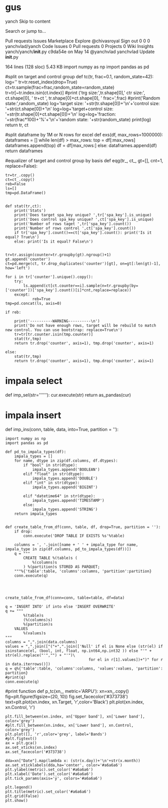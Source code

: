 # gus
yanch
Skip to content
 
Search or jump to…

Pull requests
Issues
Marketplace
Explore
 @chivasroyal Sign out
0
0 0 yanchvlad/yanch
 Code  Issues 0  Pull requests 0  Projects 0  Wiki  Insights
yanch/yanch/__init__.py
c9da54e  on May 14
@yanchvlad yanchvlad Update __init__.py
     
164 lines (128 sloc)  5.43 KB
import numpy as np
import pandas as pd

#split on target and control group
def tc(tr, frac=0.1, random_state=42):
    log=''
    tr=tr.reset_index(drop=True)
    ct=tr.sample(frac=frac,random_state=random_state)
    tr=tr[~tr.index.isin(ct.index)]
    #print ('trg size:',tr.shape[0],'        ctr size:', ct.shape[0], '        tr+ct  ', tr.shape[0]+ct.shape[0], '  frac=',frac)
    #print('Random state:',random_state)
    log='target size: '+str(tr.shape[0])+'\n'+'control size: '+str(ct.shape[0])+'\n'
    log=log+'target+control size: '+str(tr.shape[0]+ct.shape[0])+'\n'
    log=log+'fraction: '+str(frac*100)+'%'+'\n'+'random state: '+str(random_state)
    print(log)
    return tr, ct


#split dataframe by 1M or N rows for excel
def exs(df, max_rows=1000000):
    dataframes = []
    while len(df) > max_rows:
        top = df[:max_rows]
        dataframes.append(top)
        df = df[max_rows:]
    else:
        dataframes.append(df)
    return dataframes



#equalizer of target and control group by basis
def eqg(tr_, ct_, gt=[], cnt=1, replace=False):
    
    tr=tr_.copy()
    ct=ct_.copy()
    reb=False
    ls=[]
    tmp=pd.DataFrame()
    
    
    def stat(tr,ct):
        print('Stats')
        print('Does target spa_key unique? ',tr['spa_key'].is_unique)
        print('Does control spa_key unique? ',ct['spa_key'].is_unique)
        print('Number of rows taget ',tr['spa_key'].count())
        print('Number of rows control ',ct['spa_key'].count())
        if tr['spa_key'].count()==ct['spa_key'].count(): print('Is it equal? True\n') 
        else: print('Is it equal? False\n')
    
    
    tr=tr.assign(counter=tr.groupby(gt).ngroup()+1)
    gt.append('counter')
    ct=pd.merge(ct, tr.drop_duplicates('counter')[gt], on=gt[:len(gt)-1], how='left')
        
    for i in tr['counter'].unique().copy():
        try:
            ls.append(ct[ct.counter==i].sample(n=tr.groupby(by=['counter'])['spa_key'].count()[i]*cnt,replace=replace))
        except:
                reb=True
    tmp=pd.concat(ls, axis=0)
    
    if reb:
        
        print('----------WARNING----------\n')
        print('Do not have enough rows, target will be rebuild to match new control. You can use bootstrap: replace=True\n')
        tr=tr[tr.counter.isin(tmp.counter)]
        stat(tr,tmp)
        return tr.drop('counter', axis=1), tmp.drop('counter', axis=1)
               
    else:
        stat(tr,tmp)
        return tr.drop('counter', axis=1), tmp.drop('counter', axis=1)



# impala select   
def imp_sel(str=''''''):
    cur.execute(str)
    return as_pandas(cur)


# impala insert         
def imp_ins(conn, table, data, into=True, partition = ''):  
    
    import numpy as np
    import pandas as pd
    
    def pd_to_impala_types(df):
        impala_types = []
        for name, dtype in zip(df.columns, df.dtypes):
            if "bool" in str(dtype):
                impala_types.append('BOOLEAN')
            elif "float" in str(dtype):
                impala_types.append('DOUBLE')
            elif "int" in str(dtype):
                impala_types.append('BIGINT')
            
            elif "datetime64" in str(dtype):
                impala_types.append('TIMESTAMP')
            else:
                impala_types.append('STRING')
        return impala_types

    
    def create_table_from_df(conn, table, df, drop=True, partition = ''):
        if drop:
            conn.execute('DROP TABLE IF EXISTS %s'%table)
        
        columns = ', '.join([name + ' ' + impala_type for name, impala_type in zip(df.columns, pd_to_impala_types(df))])
        q = """
            CREATE TABLE %(table)s (
                %(columns)s
            ) %(partition)s STORED AS PARQUET;
        """%{'table':table, 'columns':columns, 'partition':partition}
        conn.execute(q)

    
        
        
    create_table_from_df(conn=conn, table=table, df=data)
        
    q = 'INSERT INTO' if into else 'INSERT OVERWRITE'
    q += """
            %(table)s
            (%(columns)s)
            %(partition)s
        VALUES
            %(values)s
    """
    columns = ",".join(data.columns)
    values = ",".join(["("+",".join(['Null' if el is None else (str(el) if isinstance(el, (bool, int, float, np.int64,np.int32 )) else "'" + str(el).replace("'","") + "'")\
                                         for el in r[1].values])+")" for r in data.iterrows()])
    q = q%{'table':table, 'columns':columns, 'values':values, 'partition': partition}
    #print(q)
    conn.execute(q)

#print function 
def p_tc(xn_, metric='ARPU'):
    xn=xn_.copy()
    fig=plt.figure(figsize=(20, 10))
    fig.set_facecolor('#373738')
    text=plt.plot(xn.index, xn.Target, 'r',color='Black')
    plt.plot(xn.index, xn.Control, 'r')

    plt.fill_between(xn.index, xn['Upper band'], xn['Lower band'], color='grey')
    #plt.fill_between(xn.index, xn['Lower band'], xn.Control, color='grey')
    plt.plot([], 'r',color='grey', label='Bands')
    #plt.figtext() 
    ax = plt.gca()
    ax.set_xticks(xn.index) 
    ax.set_facecolor('#373738')

    dda=xn["Date"].map(lambda x: (str(x.day))+'\n'+str(x.month))
    ax.set_xticklabels(dda,ha='center', color='#a6a6a6')
    plt.ylabel(metric).set_color('#a6a6a6')
    plt.xlabel('Date').set_color('#a6a6a6')
    plt.tick_params(axis='y', colors='#a6a6a6')

    plt.legend()
    plt.title(metric).set_color('#a6a6a6')
    plt.grid(False)
    plt.show()
